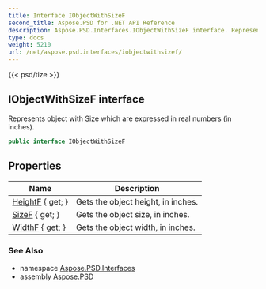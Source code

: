 ```yaml
---
title: Interface IObjectWithSizeF
second_title: Aspose.PSD for .NET API Reference
description: Aspose.PSD.Interfaces.IObjectWithSizeF interface. Represents object with Size which are expressed in real numbers in inches
type: docs
weight: 5210
url: /net/aspose.psd.interfaces/iobjectwithsizef/
---
```

{{< psd/tize >}}
## IObjectWithSizeF interface

Represents object with Size which are expressed in real numbers (in inches).

```csharp
public interface IObjectWithSizeF
```

## Properties

| Name | Description |
| --- | --- |
| [HeightF](../../aspose.psd.interfaces/iobjectwithsizef/heightf/) { get; } | Gets the object height, in inches. |
| [SizeF](../../aspose.psd.interfaces/iobjectwithsizef/sizef/) { get; } | Gets the object size, in inches. |
| [WidthF](../../aspose.psd.interfaces/iobjectwithsizef/widthf/) { get; } | Gets the object width, in inches. |

### See Also

* namespace [Aspose.PSD.Interfaces](../../aspose.psd.interfaces/)
* assembly [Aspose.PSD](../../)


